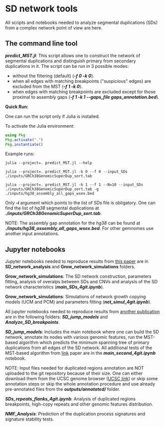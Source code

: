 # SD network tools

All scripts and notebooks needed to analyze segmental duplications (SDs) from a complex network point of view are here.

## The command line tool ##

***predict_MST.jl***:   This script allows one to construct the network of segmental duplications and distinguish primary from secondary duplications in it. The script can be run in 3 possible modes:
- without the filtering (default) (***-f 0 -k 0***).
- when all edges with matching breakpoints ("suspicious" edges) are excluded from the MST (***-f 1 -k 0***).
- when edges with matching breakpoints are excluded except for those proximal to assembly gaps (***-f 1 -k 1 --gaps_file gaps_annotation.bed***).

**Quick Run:**

One can run the script only if Julia is installed.

To activate the Julia environment:

```julia
using Pkg
Pkg.activate(".")
Pkg.instantiate()
```

Example runs:

```
julia --project=. predict_MST.jl --help

julia --project=. predict_MST.jl -k 0 --f 0 --input_SDs ./inputs/GRCh38GenomicSuperDup_sort.tab

julia --project=. predict_MST.jl -k 1 --f 1 --N=10 --input_SDs ./inputs/GRCh38GenomicSuperDup_sort.tab -g ./inputs/hg38_assembly_all_gaps_wsex.bed
```

Only ***-i*** argument which points to the list of SDs file is obligatory. One can find the list of _hg38_ segmental duplications at ***./inputs/GRCh38GenomicSuperDup_sort.tab***.

NOTE: The assembly gap annotation for the _hg38_ can be found at ***./inputs/hg38_assembly_all_gaps_wsex.bed***. For other gemnomes use another input annotations.


## Jupyter notebooks ##

Jupyter notebooks needed to reproduce results from [this paper](https://doi.org/10.1186/s12864-021-07789-7) are in **SD_network_analysis** and **Grow_network_simulations** folders.

**Grow_network_simulations**: The SD network construction, parameters fitting, analysis of overalps between SDs and CNVs and analysis of the SD network characteristics (***main_SDs_4git.ipynb***).

**Grow_network_simulations**: Simulations of network growth copying models (UCM and PCM) and parameters fitting (***net_simul_4git.ipynb***).


All jupyter notebooks needed to reproduce results from [another publication](https://doi.org/10.1101/2023.03.18.533287) are in the following folders: ***SD_jump_models*** and ***Analyze_SD_breakpoints***.

***SD_jump_models***: Includes the main notebook where one can build the SD network, annotate its nodes with various genomic features, run the MST-based algorithm which predicts the minimum spanning tree of primary duplications from all edges of the SD network. All additional tests of the MST-based algorithm from [link](https://doi.org/10.1101/2023.03.18.533287) paper are in the ***main_second_4git.ipynb*** notebook.

NOTE: Input files needed for duplicated regions annotation are NOT uploaded to the git repository because of their size. One can either download them from the UCSC genome browser ([UCSC link](https://genome.ucsc.edu/cgi-bin/hgTables)) or skip some annotation steps or skip the whole annotation procedure and use already pre-annotated files from the ***outputs/annotated/*** folder.

***SDs_repeats_flanks_4git.ipynb***: Analysis of duplicated regions breakpoints, high-copy repeats and other genomic features distribution.

***NMF_Analysis***: Prediction of the duplication process signatures and signature stability tests.

